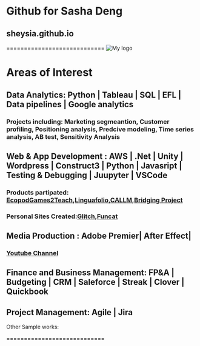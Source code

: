 # Github for Sasha Deng
## sheysia.github.io

============================
![My logo](/images/IMG_3475.jpg)
# Areas of Interest
## Data Analytics: Python | Tableau | SQL | EFL | Data pipelines | Google analytics
### Projects including: Marketing segmeantion, Customer profiling, Positioning analysis, Predcive modeling, Time series analysis, AB test, Sensitivity Analysis
## Web & App Development : AWS | .Net | Unity | Wordpress | Construct3 | Python | Javasript | Testing & Debugging | Juupyter | VSCode
### Products partipated: [Ecopod](https://casls.uoregon.edu/legacy-projects/student-programs/ecopod-place-based-language-learning/)[Games2Teach](https://games2teach.uoregon.edu/),[Linguafolio](https://linguafolio.uoregon.edu/),[CALLM](https://casls.uoregon.edu/legacy-projects/student-programs/chinese-online-modules/),[Bridging Project](https://casls.uoregon.edu/legacy-projects/student-programs/bridging-project/)
### Personal Sites Created:[Glitch](https://sasha-portfolio.glitch.me/),[Funcat](https://sashafinal-kishatty.glitch.me/)
## Media Production : Adobe Premier| After Effect| 
### [Youtube Channel](https://www.youtube.com/channel/UCQha3lxuPVoDOJtA_k2nLBw)
## Finance and Business Management: FP&A | Budgeting | CRM | Saleforce | Streak | Clover | Quickbook
## Project Management: Agile | Jira 
Other Sample works:


============================
